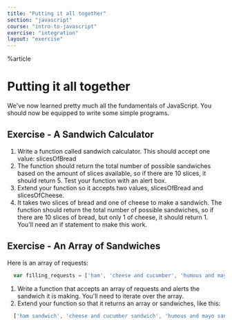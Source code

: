 ```yaml
---
title: "Putting it all together"
section: "javascript"
course: "intro-to-javascript"
exercise: "integration"
layout: "exercise"
---
```

%article



# Putting it all together

We've now learned pretty much all the fundamentals of JavaScript. You should now be equipped to write some simple programs.



## Exercise - A Sandwich Calculator

1. Write a function called sandwich calculator. This should accept one value: slicesOfBread
2. The function should return the total number of possible sandwiches based on the amount of slices available, so if there are 10 slices, it should return 5. Test your function with an alert box.
3. Extend your function so it accepts two values, slicesOfBread and slicesOfCheese.
4. It takes two slices of bread and one of cheese to make a sandwich. The function should return the total number of possible sandwiches, so if there are 10 slices of bread, but only 1 of cheese, it should return 1. You'll need an if statement to make this work.



## Exercise - An Array of Sandwiches

Here is an array of requests:


```js
  var filling_requests = ['ham', 'cheese and cucumber', 'humous and mayo'];
```





1. Write a function that accepts an array of requests and alerts the sandwich it is making. You'll need to iterate over the array.
2. Extend your function so that it returns an array or sandwiches, like this:


```js
  ['ham sandwich', 'cheese and cucumber sandwich', 'humous and mayo sandwich'];
```


